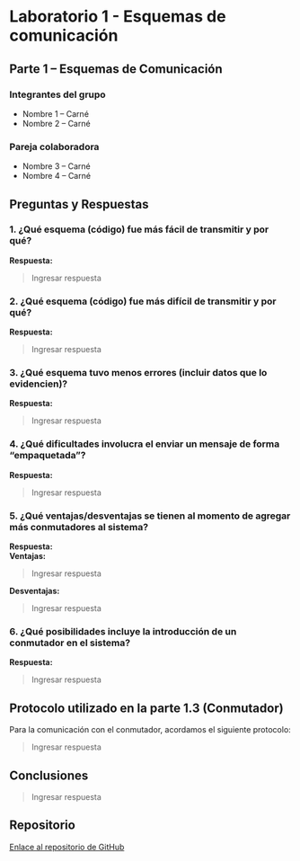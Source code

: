 <!-- ---
header-includes:
  - \usepackage{amsmath}
  - \usepackage{amssymb}
  - \usepackage{fontspec}
  - \setmainfont{FiraCode Nerd Font}
  - \setmonofont{FiraCode Nerd Font Mono}
  - \usepackage{setspace}
  - \setstretch{1.5}
  - \usepackage{fvextra}
  - \DefineVerbatimEnvironment{Highlighting}{Verbatim}{breaklines,commandchars=\\\{\}}
geometry: top=0.67in, bottom=0.67in, left=0.85in, right=0.85in
--- -->

# Laboratorio 1 - Esquemas de comunicación

## Parte 1 – Esquemas de Comunicación

### Integrantes del grupo

- Nombre 1 – Carné
- Nombre 2 – Carné

### Pareja colaboradora

- Nombre 3 – Carné
- Nombre 4 – Carné

## Preguntas y Respuestas

### 1. ¿Qué esquema (código) fue más fácil de transmitir y por qué?

**Respuesta:**  
> Ingresar respuesta

### 2. ¿Qué esquema (código) fue más difícil de transmitir y por qué?

**Respuesta:**  
> Ingresar respuesta

### 3. ¿Qué esquema tuvo menos errores (incluir datos que lo evidencien)?

**Respuesta:**  
> Ingresar respuesta

### 4. ¿Qué dificultades involucra el enviar un mensaje de forma “empaquetada”?

**Respuesta:**  
> Ingresar respuesta

### 5. ¿Qué ventajas/desventajas se tienen al momento de agregar más conmutadores al sistema?

**Respuesta:**  
**Ventajas:**

> Ingresar respuesta

**Desventajas:**

> Ingresar respuesta

### 6. ¿Qué posibilidades incluye la introducción de un conmutador en el sistema?

**Respuesta:**  

> Ingresar respuesta

## Protocolo utilizado en la parte 1.3 (Conmutador)

Para la comunicación con el conmutador, acordamos el siguiente protocolo:

> Ingresar respuesta

## Conclusiones

> Ingresar respuesta

## Repositorio

[Enlace al repositorio de GitHub](https://github.com/usuario/repositorio-lab1)
